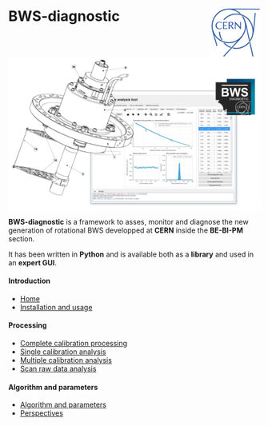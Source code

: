 # BWS-diagnostic<img src="images/cern_logo_2.jpg" width="100" align=right>

<img src="images/BWS_application_illustration.jpg" width="800" align=center>

**BWS-diagnostic** is a framework to asses, monitor and diagnose the new generation of rotational BWS developped at **CERN** inside the **BE-BI-PM** section.

It has been written in **Python** and is available both as a **library** and used in an **expert GUI**.

#### Introduction

- [Home](https://github.com/LionelGarcia/BWS-diagnostic/blob/master/wiki/Home.md)
- [Installation and usage](https://github.com/LionelGarcia/BWS-diagnostic/blob/master/wiki/Installation%20and%20usage.md)

#### Processing

- [Complete calibration processing](https://github.com/LionelGarcia/BWS-diagnostic/blob/master/wiki/Complete%20calibration%20processing.md)
- [Single calibration analysis](https://github.com/LionelGarcia/BWS-diagnostic/blob/master/wiki/Single%20calibration%20analysis)
- [Multiple calibration analysis](https://github.com/LionelGarcia/BWS-diagnostic/blob/master/wiki/Multiple%20calibration%20analysis.md)
- [Scan raw data analysis](https://github.com/LionelGarcia/BWS-diagnostic/blob/master/wiki/Scan%20raw%20data%20analysis.md)

#### Algorithm and parameters

- [Algorithm and parameters](https://github.com/LionelGarcia/BWS-diagnostic/blob/master/wiki/Algorithm%20and%20parameters.md)
- [Perspectives](https://github.com/LionelGarcia/BWS-diagnostic/blob/master/wiki/Perspectives.md)



